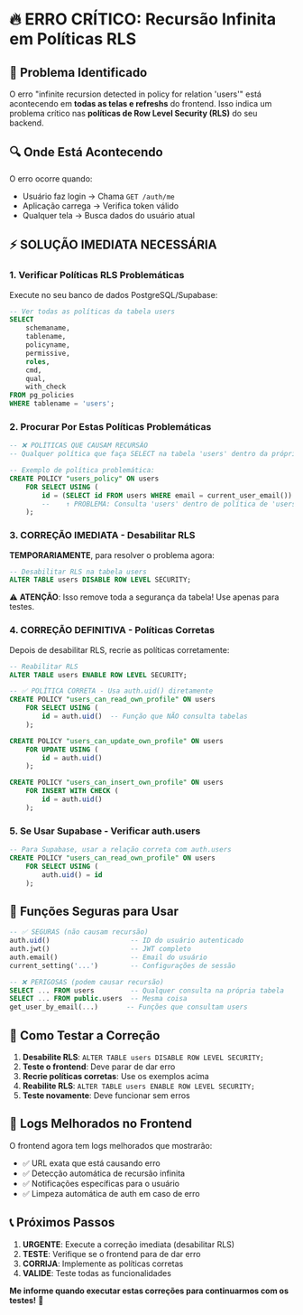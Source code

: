 # 🔥 ERRO CRÍTICO: Recursão Infinita em Políticas RLS

## 🚨 **Problema Identificado**

O erro "infinite recursion detected in policy for relation 'users'" está acontecendo em **todas as telas e refreshs** do frontend. Isso indica um problema crítico nas **políticas de Row Level Security (RLS)** do seu backend.

## 🔍 **Onde Está Acontecendo**

O erro ocorre quando:
- Usuário faz login → Chama `GET /auth/me` 
- Aplicação carrega → Verifica token válido
- Qualquer tela → Busca dados do usuário atual

## ⚡ **SOLUÇÃO IMEDIATA NECESSÁRIA**

### **1. Verificar Políticas RLS Problemáticas**

Execute no seu banco de dados PostgreSQL/Supabase:

```sql
-- Ver todas as políticas da tabela users
SELECT 
    schemaname, 
    tablename, 
    policyname, 
    permissive, 
    roles, 
    cmd, 
    qual,
    with_check
FROM pg_policies 
WHERE tablename = 'users';
```

### **2. Procurar Por Estas Políticas Problemáticas**

```sql
-- ❌ POLÍTICAS QUE CAUSAM RECURSÃO
-- Qualquer política que faça SELECT na tabela 'users' dentro da própria política

-- Exemplo de política problemática:
CREATE POLICY "users_policy" ON users
    FOR SELECT USING (
        id = (SELECT id FROM users WHERE email = current_user_email())
        --    ↑ PROBLEMA: Consulta 'users' dentro de política de 'users'
    );
```

### **3. CORREÇÃO IMEDIATA - Desabilitar RLS**

**TEMPORARIAMENTE**, para resolver o problema agora:

```sql
-- Desabilitar RLS na tabela users
ALTER TABLE users DISABLE ROW LEVEL SECURITY;
```

⚠️ **ATENÇÃO**: Isso remove toda a segurança da tabela! Use apenas para testes.

### **4. CORREÇÃO DEFINITIVA - Políticas Corretas**

Depois de desabilitar RLS, recrie as políticas corretamente:

```sql
-- Reabilitar RLS
ALTER TABLE users ENABLE ROW LEVEL SECURITY;

-- ✅ POLÍTICA CORRETA - Usa auth.uid() diretamente
CREATE POLICY "users_can_read_own_profile" ON users
    FOR SELECT USING (
        id = auth.uid()  -- Função que NÃO consulta tabelas
    );

CREATE POLICY "users_can_update_own_profile" ON users  
    FOR UPDATE USING (
        id = auth.uid()
    );

CREATE POLICY "users_can_insert_own_profile" ON users
    FOR INSERT WITH CHECK (
        id = auth.uid()
    );
```

### **5. Se Usar Supabase - Verificar auth.users**

```sql
-- Para Supabase, usar a relação correta com auth.users
CREATE POLICY "users_can_read_own_profile" ON users
    FOR SELECT USING (
        auth.uid() = id
    );
```

## 🔧 **Funções Seguras para Usar**

```sql
-- ✅ SEGURAS (não causam recursão)
auth.uid()                    -- ID do usuário autenticado
auth.jwt()                    -- JWT completo  
auth.email()                  -- Email do usuário
current_setting('...')        -- Configurações de sessão

-- ❌ PERIGOSAS (podem causar recursão)
SELECT ... FROM users         -- Qualquer consulta na própria tabela
SELECT ... FROM public.users  -- Mesma coisa
get_user_by_email(...)       -- Funções que consultam users
```

## 🧪 **Como Testar a Correção**

1. **Desabilite RLS**: `ALTER TABLE users DISABLE ROW LEVEL SECURITY;`
2. **Teste o frontend**: Deve parar de dar erro
3. **Recrie políticas corretas**: Use os exemplos acima
4. **Reabilite RLS**: `ALTER TABLE users ENABLE ROW LEVEL SECURITY;`
5. **Teste novamente**: Deve funcionar sem erros

## 🚀 **Logs Melhorados no Frontend**

O frontend agora tem logs melhorados que mostrarão:
- ✅ URL exata que está causando erro
- ✅ Detecção automática de recursão infinita  
- ✅ Notificações específicas para o usuário
- ✅ Limpeza automática de auth em caso de erro

## 📞 **Próximos Passos**

1. **URGENTE**: Execute a correção imediata (desabilitar RLS)
2. **TESTE**: Verifique se o frontend para de dar erro
3. **CORRIJA**: Implemente as políticas corretas
4. **VALIDE**: Teste todas as funcionalidades

**Me informe quando executar estas correções para continuarmos com os testes!** 🚀